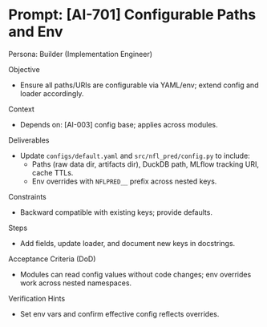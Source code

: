 # Prompt: [AI-701] Configurable Paths and Env

Persona: Builder (Implementation Engineer)

Objective
- Ensure all paths/URIs are configurable via YAML/env; extend config and loader accordingly.

Context
- Depends on: [AI-003] config base; applies across modules.

Deliverables
- Update `configs/default.yaml` and `src/nfl_pred/config.py` to include:
  - Paths (raw data dir, artifacts dir), DuckDB path, MLflow tracking URI, cache TTLs.
  - Env overrides with `NFLPRED__` prefix across nested keys.

Constraints
- Backward compatible with existing keys; provide defaults.

Steps
- Add fields, update loader, and document new keys in docstrings.

Acceptance Criteria (DoD)
- Modules can read config values without code changes; env overrides work across nested namespaces.

Verification Hints
- Set env vars and confirm effective config reflects overrides.

